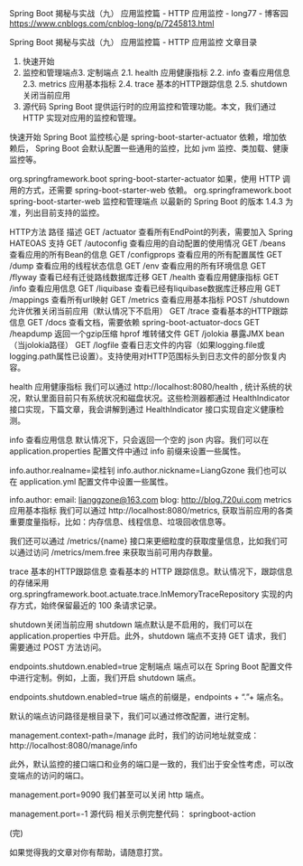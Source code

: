Spring Boot 揭秘与实战（九） 应用监控篇 - HTTP 应用监控 - long77 - 博客园 https://www.cnblogs.com/cnblog-long/p/7245813.html

Spring Boot 揭秘与实战（九） 应用监控篇 - HTTP 应用监控
文章目录

1. 快速开始
2. 监控和管理端点3. 定制端点
2.1. health 应用健康指标
2.2. info 查看应用信息
2.3. metrics 应用基本指标
2.4. trace 基本的HTTP跟踪信息
2.5. shutdown关闭当前应用
4. 源代码
Spring Boot 提供运行时的应用监控和管理功能。本文，我们通过 HTTP 实现对应用的监控和管理。

快速开始
Spring Boot 监控核心是 spring-boot-starter-actuator 依赖，增加依赖后， Spring Boot 会默认配置一些通用的监控，比如 jvm 监控、类加载、健康监控等。

<dependency>
<groupId>org.springframework.boot</groupId>
<artifactId>spring-boot-starter-actuator</artifactId>
</dependency>
如果，使用 HTTP 调用的方式，还需要 spring-boot-starter-web 依赖。

<dependency>
<groupId>org.springframework.boot</groupId>
<artifactId>spring-boot-starter-web</artifactId>
</dependency>
监控和管理端点
以最新的 Spring Boot 的版本 1.4.3 为准，列出目前支持的监控。

HTTP方法	路径	描述
GET	/actuator	查看所有EndPoint的列表，需要加入 Spring HATEOAS 支持
GET	/autoconfig	查看应用的自动配置的使用情况
GET	/beans	查看应用的所有Bean的信息
GET	/configprops	查看应用的所有配置属性
GET	/dump	查看应用的线程状态信息
GET	/env	查看应用的所有环境信息
GET	/flyway	查看已经有迁徙路线数据库迁移
GET	/health	查看应用健康指标
GET	/info	查看应用信息
GET	/liquibase	查看已经有liquibase数据库迁移应用
GET	/mappings	查看所有url映射
GET	/metrics	查看应用基本指标
POST	/shutdown	允许优雅关闭当前应用（默认情况下不启用）
GET	/trace	查看基本的HTTP跟踪信息
GET	/docs	查看文档，需要依赖 spring-boot-actuator-docs
GET	/heapdump	返回一个gzip压缩 hprof 堆转储文件
GET	/jolokia	暴露JMX bean（当jolokia路径）
GET	/logfile	查看日志文件的内容（如果logging.file或logging.path属性已设置）。支持使用对HTTP范围标头到日志文件的部分恢复内容。
 
health 应用健康指标
我们可以通过 http://localhost:8080/health , 统计系统的状况，默认里面目前只有系统状况和磁盘状况。这些检测器都通过 HealthIndicator 接口实现，下篇文章，我会讲解到通过 HealthIndicator 接口实现自定义健康检测。

info 查看应用信息
默认情况下，只会返回一个空的 json 内容。我们可以在 application.properties 配置文件中通过 info 前缀来设置一些属性。

info.author.realname=梁桂钊
info.author.nickname=LiangGzone
我们也可以在 application.yml 配置文件中设置一些属性。

info.author:
email: lianggzone@163.com
blog: http://blog.720ui.com
metrics 应用基本指标
我们可以通过 http://localhost:8080/metrics, 获取当前应用的各类重要度量指标，比如：内存信息、线程信息、垃圾回收信息等。

我们还可以通过 /metrics/{name} 接口来更细粒度的获取度量信息，比如我们可以通过访问 /metrics/mem.free 来获取当前可用内存数量。

trace 基本的HTTP跟踪信息
查看基本的 HTTP 跟踪信息。默认情况下，跟踪信息的存储采用 org.springframework.boot.actuate.trace.InMemoryTraceRepository 实现的内存方式，始终保留最近的 100 条请求记录。

shutdown关闭当前应用
shutdown 端点默认是不启用的，我们可以在 application.properties 中开启。此外，shutdown 端点不支持 GET 请求，我们需要通过 POST 方法访问。

endpoints.shutdown.enabled=true
定制端点
端点可以在 Spring Boot 配置文件中进行定制。例如，上面，我们开启 shutdown 端点。

endpoints.shutdown.enabled=true
端点的前缀是，endpoints + “.”+ 端点名。

默认的端点访问路径是根目录下，我们可以通过修改配置，进行定制。

management.context-path=/manage
此时，我们的访问地址就变成： http://localhost:8080/manage/info

此外，默认监控的接口端口和业务的端口是一致的，我们出于安全性考虑，可以改变端点的访问的端口。

management.port=9090
我们甚至可以关闭 http 端点。

management.port=-1
源代码
相关示例完整代码： springboot-action

(完)



如果觉得我的文章对你有帮助，请随意打赏。